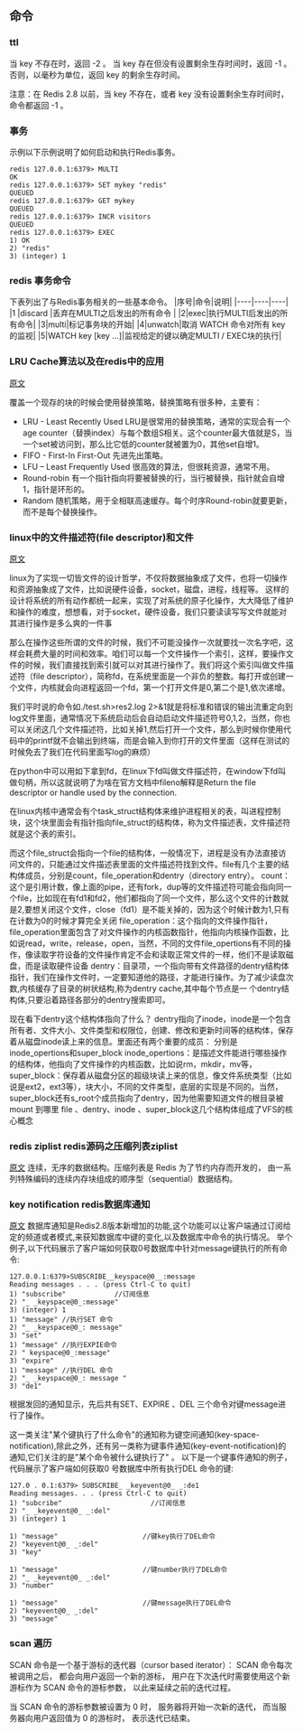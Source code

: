 ## 命令

### ttl

当 key 不存在时，返回 -2 。 当 key 存在但没有设置剩余生存时间时，返回 -1 。 否则，以毫秒为单位，返回 key 的剩余生存时间。

注意：在 Redis 2.8 以前，当 key 不存在，或者 key 没有设置剩余生存时间时，命令都返回 -1 。

### 事务

示例以下示例说明了如何启动和执行Redis事务。

```
redis 127.0.0.1:6379> MULTI
OK
redis 127.0.0.1:6379> SET mykey "redis"
QUEUED
redis 127.0.0.1:6379> GET mykey
QUEUED
redis 127.0.0.1:6379> INCR visitors
QUEUED
redis 127.0.0.1:6379> EXEC
1) OK
2) "redis"
3) (integer) 1
```

### redis 事务命令

下表列出了与Redis事务相关的一些基本命令。
|序号|命令|说明|
|----|----|----|
|1 |discard |丢弃在MULTI之后发出的所有命令 |
|2|exec|执行MULTI后发出的所有命令|
|3|multi|标记事务块的开始|
|4|unwatch|取消 WATCH 命令对所有 key 的监视|
|5|WATCH key [key …]|监视给定的键以确定MULTI / EXEC块的执行|

### LRU Cache算法以及在redis中的应用

[原文](https://zhuanlan.zhihu.com/p/40354122)

覆盖一个现存的块的时候会使用替换策略，替换策略有很多种，主要有：
- LRU - Least Recently Used
LRU是很常用的替换策略，通常的实现会有一个age counter（替换index）与每个数组S相关。这个counter最大值就是S，当一个set被访问到，那么比它低的counter就被置为0，其他set自增1。
- FIFO - First-In First-Out
先进先出策略。
- LFU – Least Frequently Used
很高效的算法，但很耗资源，通常不用。
- Round-robin
有一个指针指向将要被替换的行，当行被替换，指针就会自增1，指针是环形的。
- Random
随机策略，用于全相联高速缓存。每个时序Round-robin就要更新，而不是每个替换操作。

### linux中的文件描述符(file descriptor)和文件
[原文](https://www.jianshu.com/p/504a53c30c17)

linux为了实现一切皆文件的设计哲学，不仅将数据抽象成了文件，也将一切操作和资源抽象成了文件，比如说硬件设备，socket，磁盘，进程，线程等。
这样的设计将系统的所有动作都统一起来，实现了对系统的原子化操作，大大降低了维护和操作的难度，想想看，对于socket，硬件设备，我们只要读读写写文件就能对其进行操作是多么爽的一件事

那么在操作这些所谓的文件的时候，我们不可能没操作一次就要找一次名字吧，这样会耗费大量的时间和效率。咱们可以每一个文件操作一个索引，这样，要操作文件的时候，我们直接找到索引就可以对其进行操作了。我们将这个索引叫做文件描述符（file descriptor），简称fd，在系统里面是一个非负的整数。每打开或创建一个文件，内核就会向进程返回一个fd，第一个打开文件是0,第二个是1,依次递增。

我们平时说的命令如./test.sh>res2.log 2>&1就是将标准和错误的输出流重定向到log文件里面，通常情况下系统启动后会自动启动文件描述符号0,1,2，当然，你也可以关闭这几个文件描述符，比如关掉1,然后打开一个文件，那么到时候你使用代码中的printf就不会输出到终端，而是会输入到你打开的文件里面（这样在测试的时候免去了我们在代码里面写log的麻烦）

在python中可以用如下拿到fd，在linux下fd叫做文件描述符，在window下fd叫做句柄，所以这就说明了为啥在官方文档中fileno解释是Return the file descriptor or handle used by the connection.

在linux内核中通常会有个task_struct结构体来维护进程相关的表，叫进程控制块，这个块里面会有指针指向file_struct的结构体，称为文件描述表，文件描述符就是这个表的索引。

而这个file_struct会指向一个file的结构体，一般情况下，进程是没有办法直接访问文件的，只能通过文件描述表里面的文件描述符找到文件。file有几个主要的结构体成员，分别是count，file_operation和dentry（directory entry）。
count：这个是引用计数，像上面的pipe，还有fork，dup等的文件描述符可能会指向同一个file，比如现在有fd1和fd2，他们都指向了同一个文件，那么这个文件的计数就是2,要想关闭这个文件，close（fd1）是不能关掉的，因为这个时候计数为1,只有在计数为0的时候才算完全关闭
file_operation：这个指向的文件操作指针，file_operation里面包含了对文件操作的内核函数指针，他指向内核操作函数，比如说read，write，release，open，当然，不同的文件file_opertions有不同的操作，像读取字符设备的文件操作肯定不会和读取正常文件的一样，他们不是读取磁盘，而是读取硬件设备
dentry：目录项，一个指向带有文件路径的dentry结构体指针，我们在操作文件时，一定要知道他的路径，才能进行操作。为了减少读盘次数,内核缓存了目录的树状结构,称为dentry cache,其中每个节点是一 个dentry结构体,只要沿着路径各部分的dentry搜索即可。

现在看下dentry这个结构体指向了什么？
dentry指向了inode，inode是一个包含所有者、文件大小、文件类型和权限位，创建、修改和更新时间等的结构体，保存着从磁盘inode读上来的信息。里面还有两个重要的成员：
分别是inode_opertions和super_block
inode_opertions：是描述文件能进行哪些操作的结构体，他指向了文件操作的内核函数，比如说rm，mkdir，mv等，
super_block：保存着从磁盘分区的超级块读上来的信息，像文件系统类型（比如说是ext2，ext3等），块大小，不同的文件类型，底层的实现是不同的。当然，super_block还有s_root个成员指向了dentry，因为他需要知道文件的根目录被mount 到哪里
file 、dentry、inode 、super_block这几个结构体组成了VFS的核心概念

### redis ziplist redis源码之压缩列表ziplist

[原文](https://blog.csdn.net/qiangzhenyi1207/article/details/80353104)
连续，无序的数据结构。压缩列表是 Redis 为了节约内存而开发的， 由一系列特殊编码的连续内存块组成的顺序型（sequential）数据结构。

### key notification redis数据库通知

[原文](https://www.cnblogs.com/zhangchao-letv/articles/6121635.html)
数据库通知是Redis2.8版本新增加的功能,这个功能可以让客户端通过订阅给定的频道或者模式,来获知数据库中键的变化,以及数据库中命令的执行情况。
举个例子,以下代码展示了客户端如何获取0号数据库中针对message键执行的所有命令:

```
127.0.0.1:6379>SUBSCRIBE__keyspace@0__:message
Reading messages . . . (press Ctrl-C to quit)
1) "subscribe"            //订阅信息
2) "_ _keyspace@0_:message"
3) (integer) 1
1) "message" //执行SET 命令
2) "_ _keyspace@0_: message"
3) "set"
1) "message" //执行EXPIE命令
2) " keyspace@0_:message"
3) "expire"
1) "message" //执行DEL 命令
2) "_ _keyspace@0_: message "
3) "de1"
```
根据发回的通知显示，先后共有SET、EXPlRE 、DEL 三个命令对键message进行了操作。

这一类关注"某个键执行了什么命令"的通知称为键空间通知(key-space-notification),除此之外，还有另一类称为键事件通知(key-event-notification)的通知,它们关注的是"某个命令被什么键执行了" 。
以下是一个键事件通知的例子，代码展示了客户端如何获取0 号数据库中所有执行DEL 命令的键:

```
127.0 . 0.1:6379> SUBSCRIBE_ _keyevent@0_ _:de1
Reading messages. . . (press Ctrl-C to quit)
1) "subcribe"                      //订阅信息
2) "_ _keyevent@0_ _:del"
3) (integer) 1

1) "message"                     //键key执行了DEL命令
2) "keyevent@0_ _:del"
3) "key"

1) "message"                     //键number执行了DEL命令
2) "_ _keyevent@0_ _:del"
3) "number"

1) "message"                     //键message执行了DEL命令
2) "keyevent@0_ _:del"
3) "message"

```

### scan 遍历
SCAN 命令是一个基于游标的迭代器（cursor based iterator）： SCAN 命令每次被调用之后， 都会向用户返回一个新的游标， 用户在下次迭代时需要使用这个新游标作为 SCAN 命令的游标参数， 以此来延续之前的迭代过程。

当 SCAN 命令的游标参数被设置为 0 时， 服务器将开始一次新的迭代， 而当服务器向用户返回值为 0 的游标时， 表示迭代已结束。


